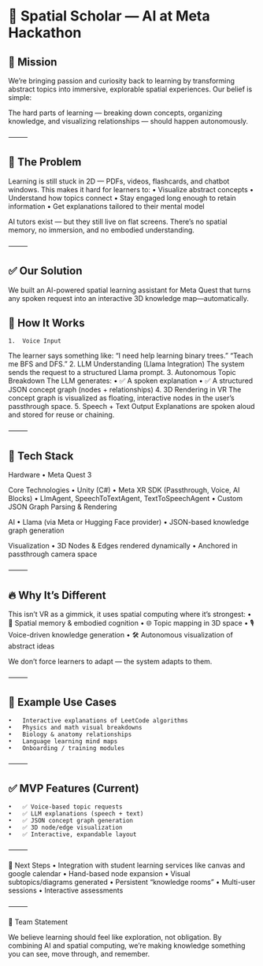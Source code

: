 
# 🌌 Spatial Scholar — AI at Meta Hackathon

## 🚀 Mission

We’re bringing passion and curiosity back to learning by transforming abstract topics into immersive, explorable spatial experiences. Our belief is simple:

The hard parts of learning — breaking down concepts, organizing knowledge, and visualizing relationships — should happen autonomously.

⸻

## 🎯 The Problem

Learning is still stuck in 2D — PDFs, videos, flashcards, and chatbot windows. This makes it hard for learners to:
	•	Visualize abstract concepts
	•	Understand how topics connect
	•	Stay engaged long enough to retain information
	•	Get explanations tailored to their mental model

AI tutors exist — but they still live on flat screens. There’s no spatial memory, no immersion, and no embodied understanding.

⸻

## ✅ Our Solution

We built an AI-powered spatial learning assistant for Meta Quest that turns any spoken request into an interactive 3D knowledge map—automatically.

## 🧠 How It Works
	1.	Voice Input
The learner says something like:
“I need help learning binary trees.”
“Teach me BFS and DFS.”
	2.	LLM Understanding (Llama Integration)
The system sends the request to a structured Llama prompt.
	3.	Autonomous Topic Breakdown
The LLM generates:
	•	✅ A spoken explanation
	•	✅ A structured JSON concept graph (nodes + relationships)
	4.	3D Rendering in VR
The concept graph is visualized as floating, interactive nodes in the user’s passthrough space.
	5.	Speech + Text Output
Explanations are spoken aloud and stored for reuse or chaining.

⸻

## 🧩 Tech Stack

Hardware
	•	Meta Quest 3

Core Technologies
	•	Unity (C#)
	•	Meta XR SDK (Passthrough, Voice, AI Blocks)
	•	LlmAgent, SpeechToTextAgent, TextToSpeechAgent
	•	Custom JSON Graph Parsing & Rendering

AI
	•	Llama (via Meta or Hugging Face provider)
	•	JSON-based knowledge graph generation

Visualization
	•	3D Nodes & Edges rendered dynamically
	•	Anchored in passthrough camera space

⸻

## 🔥 Why It’s Different

This isn’t VR as a gimmick, it uses spatial computing where it’s strongest:
	•	🧠 Spatial memory & embodied cognition
	•	🌐 Topic mapping in 3D space
	•	🎙️ Voice-driven knowledge generation
	•	🛠️ Autonomous visualization of abstract ideas

We don’t force learners to adapt — the system adapts to them.

⸻

## 📌 Example Use Cases
	•	Interactive explanations of LeetCode algorithms
	•	Physics and math visual breakdowns
	•	Biology & anatomy relationships
	•	Language learning mind maps
	•	Onboarding / training modules

⸻

## ✅ MVP Features (Current)
	•	✅ Voice-based topic requests
	•	✅ LLM explanations (speech + text)
	•	✅ JSON concept graph generation
	•	✅ 3D node/edge visualization
	•	✅ Interactive, expandable layout

⸻

🎯 Next Steps
	• Integration with student learning services like canvas and google calendar
	•	Hand-based node expansion
	•	Visual subtopics/diagrams generated
	•	Persistent “knowledge rooms”
	•	Multi-user sessions
	•	Interactive assessments

⸻

🤝 Team Statement

We believe learning should feel like exploration, not obligation.
By combining AI and spatial computing, we’re making knowledge something you can see, move through, and remember.
